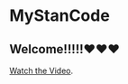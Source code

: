 # MyStanCode
## Welcome!!!!!❤️❤️❤️


[Watch the Video]([https://jenillie.github.io/](https://www.youtube.com/playlist?app=desktop&list=PL6FWNwNPGCE56gP3lxhYPLoUbqE_unUiP)).

